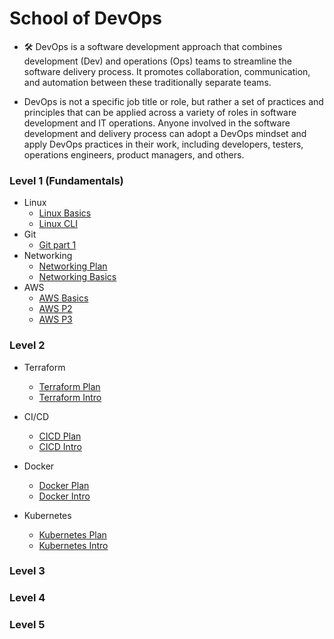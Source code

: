 # School of DevOps

-  🛠️ DevOps is a software development approach that combines development (Dev) and operations (Ops) teams to streamline the software delivery process. It promotes collaboration, communication, and automation between these traditionally separate teams.

  - DevOps is not a specific job title or role, but rather a set of practices and principles that can be applied across a variety of roles in software development and IT operations. Anyone involved in the software development and delivery process can adopt a DevOps mindset and apply DevOps practices in their work, including developers, testers, operations engineers, product managers, and others.
 
### Level 1 (Fundamentals)

- Linux
    - [Linux Basics](https://moabukar.github.io/school-of-devops/level1/linux/basics/)
    - [Linux CLI](https://moabukar.github.io/school-of-devops/level1/linux/cli/)
- Git
    - [Git part 1](https://moabukar.github.io/school-of-devops/docs/level1/git/git-basics)
- Networking
    - [Networking Plan](https://moabukar.github.io/school-of-devops/level1/networking/plan/)
    - [Networking Basics](https://moabukar.github.io/school-of-devops/level1/networking/basics/)
- AWS
    - [AWS Basics](https://moabukar.github.io/school-of-devops/level1/aws/intro/)
    - [AWS P2](https://moabukar.github.io/school-of-devops/level1/aws/linux1/)
    - [AWS P3](https://moabukar.github.io/school-of-devops/level1/networking.md/)

### Level 2

- Terraform
    - [Terraform Plan](https://moabukar.github.io/school-of-devops/level2/terraform/plan/)
    - [Terraform Intro](https://moabukar.github.io/school-of-devops/level2/terraform/intro/)


- CI/CD
    - [CICD Plan](https://moabukar.github.io/school-of-devops/level2/terraform/plan/)
    - [CICD Intro](https://moabukar.github.io/school-of-devops/level2/terraform/intro/)

- Docker
    - [Docker Plan](https://moabukar.github.io/school-of-devops/level2/docker/plan/)
    - [Docker Intro](https://moabukar.github.io/school-of-devops/level2/docker/intro/)

- Kubernetes
    - [Kubernetes Plan](https://moabukar.github.io/school-of-devops/level2/k8s/plan/)
    - [Kubernetes Intro](https://moabukar.github.io/school-of-devops/level2/k8s/intro/)

### Level 3



### Level 4


### Level 5


